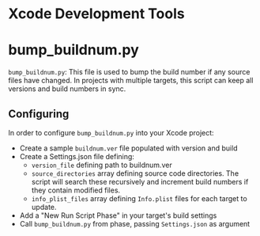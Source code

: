 Xcode Development Tools
=

bump_buildnum.py
==
`bump_buildnum.py`: This file is used to bump the build number if any source files have changed. In projects with multiple targets, this script can keep all versions and build numbers in sync.

Configuring
----
In order to configure `bump_buildnum.py` into your Xcode project:
- Create a sample `buildnum.ver` file populated with version and build
- Create a Settings.json file defining:
  - `version_file` defining path to buildnum.ver
  - `source_directories` array defining source code directories. The script will search these recursively and increment build numbers if they contain modified files.
  - `info_plist_files` array defining `Info.plist` files for each target to update.
- Add a "New Run Script Phase" in your target's build settings
- Call `bump_buildnum.py` from phase, passing `Settings.json` as argument  

